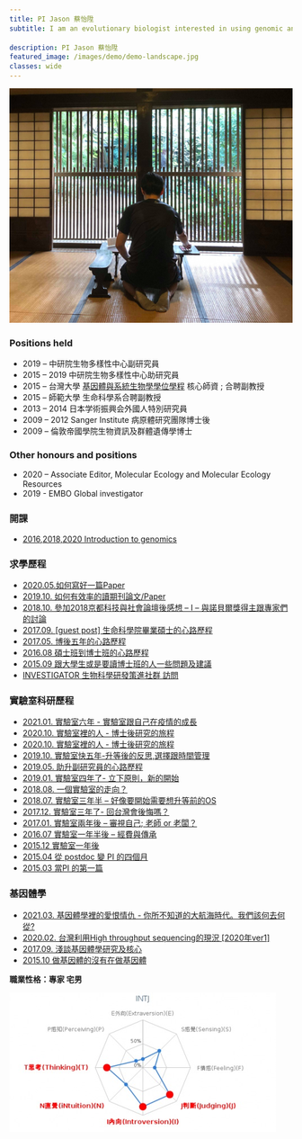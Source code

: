 ```yaml
---
title: PI Jason 蔡怡陞
subtitle: I am an evolutionary biologist interested in using genomic and bioinformatic tools to study how pathogenic microorganisms – especially eukaryotic pathogens – adapt to the unique environment of their hosts.

description: PI Jason 蔡怡陞
featured_image: /images/demo/demo-landscape.jpg
classes: wide 
---
```


![](/images/pi/2018SMBE-768x635.png)

### Positions held
   

* 2019 – 中研院生物多樣性中心副研究員
* 2015 – 2019 中研院生物多樣性中心助研究員
* 2015 – 台灣大學 [基因體與系統生物學學位學程](http://gsb.lifescience.ntu.edu.tw/) 核心師資 ; 合聘副教授
* 2015 – 師範大學 生命科學系合聘副教授
* 2013 – 2014 日本学術振興会外國人特別研究員
* 2009 – 2012 Sanger Institute 病原體研究團隊博士後
* 2009 – 倫敦帝國學院生物資訊及群體遺傳學博士


### Other honours and positions

* 2020 – Associate Editor, Molecular Ecology and Molecular Ecology Resources
* 2019 - EMBO Global investigator


### 開課

* [2016,2018,2020  Introduction to genomics](https://introtogenomics.readthedocs.io/en/latest/)

### 求學歷程

* [2020.05.如何寫好一篇Paper](https://ishengtsai.blogspot.com/2020/05/paper.html)
* [2019.10. 如何有效率的讀期刊論文/Paper](https://ishengtsai.blogspot.com/2019/08/blog-post.html)
* [2018.10. 參加2018京都科技與社會論壇後感想 – I – 與諾貝爾獎得主跟專家們的討論](https://ishengtsai.blogspot.com/2018/10/2018-i.html)
* [2017.09. \[guest post\] 生命科學院畢業碩士的心路歷程](http://ishengtsai.blogspot.tw/2017/09/guest-post_30.html)
* [2017.05. 博後五年的心路歷程](http://ishengtsai.blogspot.tw/2017/05/blog-post.html)
* [2016.08  碩士班到博士班的心路歷程](http://ishengtsai.blogspot.tw/2016/08/blog-post.html)
* [2015.09 跟大學生或是要讀博士班的人一些問題及建議](http://ishengtsai.blogspot.tw/2015/08/blog-post.html)
* [INVESTIGATOR 生物科學研發策進社群 訪問](https://investigatortw.wordpress.com/2015/05/14/1593/)

### 實驗室科研歷程


* [2021.01. 實驗室六年 - 實驗室跟自己在疫情的成長](https://ishengtsai.blogspot.com/2021/01/blog-post.html)
* [2020.10. 實驗室裡的人 - 博士後研究的旅程](https://ishengtsai.blogspot.com/2020/10/blog-post.html)
* [2020.10. 實驗室裡的人 - 博士後研究的旅程](https://ishengtsai.blogspot.com/2020/10/blog-post.html)
* [2019.10. 實驗室快五年-升等後的反思,選擇跟時間管理](https://ishengtsai.blogspot.com/2019/10/blog-post.html)
* [2019.05. 助升副研究員的心路歷程](https://ishengtsai.blogspot.com/2019/05/pi-paper-2015.html)
* [2019.01. 實驗室四年了- 立下原則，新的開始](https://ishengtsai.blogspot.com/2019/01/blog-post.html)
* [2018.08.  一個實驗室的走向？](https://ishengtsai.blogspot.com/2018/08/blog-post.html)
* [2018.07. 實驗室三年半 – 好像要開始需要想升等前的OS](http://ishengtsai.blogspot.com/2018/07/os.html)
* [2017.12. 實驗室三年了- 回台灣會後悔嗎？](http://ishengtsai.blogspot.tw/2017/12/blog-post.html)
* [2017.01. 實驗室兩年後 – 審視自己; 老師 or 老闆？](http://ishengtsai.blogspot.tw/2017/01/or.html)
* [2016.07  實驗室一年半後 – 經費與傳承](http://ishengtsai.blogspot.tw/2016/07/blog-post.html)
* [2015.12  實驗室一年後](http://ishengtsai.blogspot.tw/2015/12/blog-post.html)
* [2015.04  從 postdoc 變 PI 的四個月](http://ishengtsai.blogspot.tw/2015/04/postdoc-pi.html)
* [2015.03  當PI 的第一篇](http://ishengtsai.blogspot.tw/2015/02/pi.html)


### 基因體學

* [2021.03. 基因體學裡的愛恨情仇 - 你所不知道的大航海時代。我們該何去何從?](https://ishengtsai.blogspot.com/2021/03/blog-post.html)
* [2020.02. 台灣利用High throughput sequencing的現況 \[2020年ver1\]](https://ishengtsai.blogspot.com/2020/02/2020ver1.html)
* [2017.09. 淺談基因體學研究及核心](http://ishengtsai.blogspot.tw/2017/09/blog-post.html)
* [2015.10  做基因體的沒有在做基因體](http://ishengtsai.blogspot.tw/2015/10/blog-post.html)
   



  
**職業性格：專家 宅男**

![](/images/pi/personalitytest.jpg)

